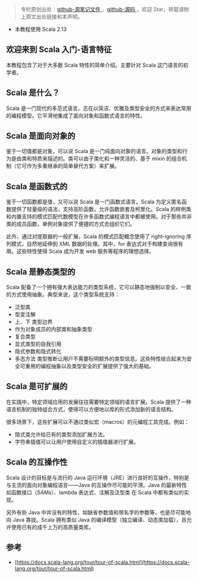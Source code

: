 > 专栏原创出处：[github-源笔记文件 ](https://github.com/GourdErwa/review-notes/tree/master/language/scala-basis) ，[github-源码 ](https://github.com/GourdErwa/scala-advanced/tree/master/scala-base/src/main/scala/com/gourd/scala/base/)，欢迎 Star，转载请附上原文出处链接和本声明。
- 本教程使用 Scala 2.13

## 欢迎来到 Scala 入门-语言特征
本教程包含了对于大多数 Scala 特性的简单介绍。主要针对 Scala 这门语言的初学者。

## Scala 是什么？
Scala 是一门现代的多范式语言，志在以简洁、优雅及类型安全的方式来表达常用的编程模型。它平滑地集成了面向对象和函数式语言的特性。

## Scala 是面向对象的
鉴于一切值都是对象，可以说 Scala 是一门纯面向对象的语言。对象的类型和行为是由类和特质来描述的。类可以由子类化和一种灵活的、基于 mixin 的组合机制（它可作为多重继承的简单替代方案）来扩展。

## Scala 是函数式的
鉴于一切函数都是值，又可以说 Scala 是一门函数式语言。Scala 为定义匿名函数提供了轻量级的语法，支持高阶函数，允许函数嵌套及柯里化。Scala 的样例类和内置支持的模式匹配代数模型在许多函数式编程语言中都被使用。对于那些并非类的成员函数，单例对象提供了便捷的方式去组织它们。

此外，通过对提取器的一般扩展，Scala 的模式匹配概念使用了 right-ignoring 序列模式，自然地延伸到 XML 数据的处理。其中，for 表达式对于构建查询很有用。这些特性使得 Scala 成为开发 web 服务等程序的理想选择。

## Scala 是静态类型的
Scala 配备了一个拥有强大表达能力的类型系统，它可以静态地强制以安全、一致的方式使用抽象。典型来说，这个类型系统支持：
- 泛型类
- 型变注解
- 上、下 类型边界
- 作为对象成员的内部类和抽象类型
- 复合类型
- 显式类型的自我引用
- 隐式参数和隐式转化
- 多态方法
类型推断让用户不需要标明额外的类型信息。这些特性结合起来为安全可重用的编程抽象以及类型安全的扩展提供了强大的基础。

## Scala 是可扩展的
在实践中，特定领域应用的发展往往需要特定领域的语言扩展。Scala 提供了一种语言机制的独特组合方式，使得可以方便地以库的形式添加新的语言结构。

很多场景下，这些扩展可以不通过类似宏（macros）的元编程工具完成。例如：

- 隐式类允许给已有的类型添加扩展方法。
- 字符串插值可以让用户使用自定义的插值器进行扩展。

## Scala 的互操作性
Scala 设计的目标是与流行的 Java 运行环境（JRE）进行良好的互操作，特别是与主流的面向对象编程语言——Java 的互操作尽可能的平滑。Java 的最新特性如函数接口（SAMs）、lambda 表达式、注解及泛型类 在 Scala 中都有类似的实现。

另外有些 Java 中并没有的特性，如缺省参数值和带名字的参数等，也是尽可能地向 Java 靠拢。Scala 拥有类似 Java 的编译模型（独立编译、动态类加载），且允许使用已有的成千上万的高质量类库。

## 参考
- [https://docs.scala-lang.org/tour/tour-of-scala.html](https://docs.scala-lang.org/tour/tour-of-scala.html)